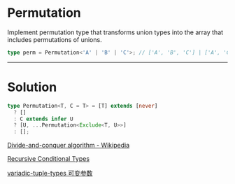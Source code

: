 # Permutation

Implement permutation type that transforms union types into the array that includes permutations of unions.

```ts
type perm = Permutation<'A' | 'B' | 'C'>; // ['A', 'B', 'C'] | ['A', 'C', 'B'] | ['B', 'A', 'C'] | ['B', 'C', 'A'] | ['C', 'A', 'B'] | ['C', 'B', 'A']
```

---

# Solution

```ts
type Permutation<T, C = T> = [T] extends [never]
  ? []
  : C extends infer U
  ? [U, ...Permutation<Exclude<T, U>>]
  : [];
```

[Divide-and-conquer algorithm - Wikipedia](https://en.wikipedia.org/wiki/Divide-and-conquer_algorithm)

[Recursive Conditional Types](https://www.typescriptlang.org/docs/handbook/release-notes/typescript-4-1.html#recursive-conditional-types)

[variadic-tuple-types 可变参数](https://www.typescriptlang.org/docs/handbook/release-notes/typescript-4-0.html#variadic-tuple-types)
